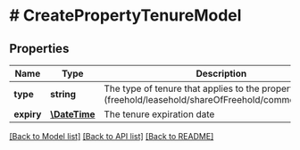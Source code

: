 # # CreatePropertyTenureModel

## Properties

Name | Type | Description | Notes
------------ | ------------- | ------------- | -------------
**type** | **string** | The type of tenure that applies to the property (freehold/leasehold/shareOfFreehold/commonhold/tba) | [optional]
**expiry** | [**\DateTime**](\DateTime.md) | The tenure expiration date | [optional]

[[Back to Model list]](../../README.md#models) [[Back to API list]](../../README.md#endpoints) [[Back to README]](../../README.md)
